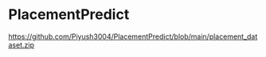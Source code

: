 # PlacementPredict

[https://github.com/Piyush3004/PlacementPredict/blob/main/placement_dataset.zip
](https://github.com/Piyush3004/PlacementPredict/blob/main/placement_dataset.zip)
